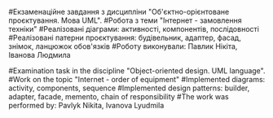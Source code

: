 
#Екзаменаційне завдання з дисципліни "Об'єктно-орієнтоване проєктування. Мова UML".
#Робота з теми "Інтернет - замовлення техніки"
#Реалізовані діаграми: активності, компонентів, послідовності
#Реалізовані патерни проєктування: будівельник, адаптер, фасад, знімок, ланцюжок обов'язків
#Роботу виконували: Павлик Нікіта, Іванова Людмила

#Examination task in the discipline "Object-oriented design. UML language".
#Work on the topic "Internet - order of equipment"
#Implemented diagrams: activity, components, sequence
#Implemented design patterns: builder, adapter, facade, memento, chain of responsibility
#The work was performed by: Pavlyk Nikita, Ivanova Lyudmila
